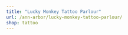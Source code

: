 ```yaml
---
title: "Lucky Monkey Tattoo Parlour"
url: /ann-arbor/lucky-monkey-tattoo-parlour/
shop: tattoo
---
```

